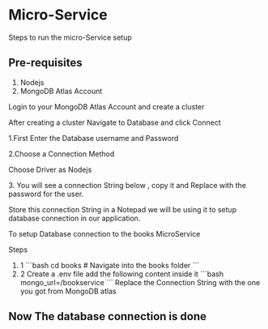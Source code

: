 <h1>Micro-Service</h1>

<p>Steps to run the micro-Service setup</p>

<h2>Pre-requisites</h2>

<ol>
<li>Nodejs</li>
<li>MongoDB Atlas Account</li>
</ol>

<p>Login to your MongoDB Atlas Account and create a cluster</p>
<p>After creating a cluster Navigate to Database and click Connect</p>
<p>1.First Enter the Database username and Password</p>
<p>2.Choose a Connection Method</p>
  <p>Choose Driver as Nodejs </p>
<p>3. You will see a connection String below , copy it and Replace <password> with the password for the user.
</p>

<bold>Store this connection String in a Notepad we will be using it to setup database connection  in our application.</bold>

To setup Database connection to the books MicroService

<bold>Steps</bold>

<ol>
    <li>
    1
        ```bash
            cd books     # Navigate into the books folder
         ```
    </li>
    <li>
    2
       Create a .env file add the following content inside it
       ```bash
       mongo_url=<Connection String>/bookservice
       ```
       Replace the Connection String with  the one you got from MongoDB atlas
    </li>
</ol>

<h2>Now The database connection is done</h2>


